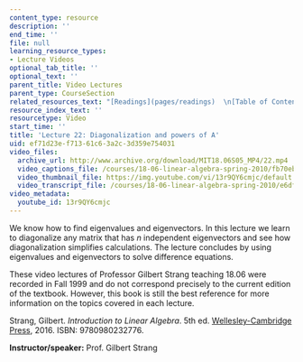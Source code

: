 ```yaml
---
content_type: resource
description: ''
end_time: ''
file: null
learning_resource_types:
- Lecture Videos
optional_tab_title: ''
optional_text: ''
parent_title: Video Lectures
parent_type: CourseSection
related_resources_text: "[Readings](pages/readings)  \n[Table of Contents](pages/readings#Table_of_Contents)"
resource_index_text: ''
resourcetype: Video
start_time: ''
title: 'Lecture 22: Diagonalization and powers of A'
uid: ef71d23e-f713-61c6-3a2c-3d359e754031
video_files:
  archive_url: http://www.archive.org/download/MIT18.06S05_MP4/22.mp4
  video_captions_file: /courses/18-06-linear-algebra-spring-2010/fb70eb23877f533b968d54c1f7aabbaf_13r9QY6cmjc.vtt
  video_thumbnail_file: https://img.youtube.com/vi/13r9QY6cmjc/default.jpg
  video_transcript_file: /courses/18-06-linear-algebra-spring-2010/e6dfacf484d184018188a4e70f93db81_13r9QY6cmjc.pdf
video_metadata:
  youtube_id: 13r9QY6cmjc
---
```


We know how to find eigenvalues and eigenvectors. In this lecture we learn to diagonalize any matrix that has _n_ independent eigenvectors and see how diagonalization simplifies calculations. The lecture concludes by using eigenvalues and eigenvectors to solve difference equations.

These video lectures of Professor Gilbert Strang teaching 18.06 were recorded in Fall 1999 and do not correspond precisely to the current edition of the textbook. However, this book is still the best reference for more information on the topics covered in each lecture.

Strang, Gilbert. _Introduction to Linear Algebra_. 5th ed. [Wellesley-Cambridge Press](http://www.wellesleycambridge.com/), 2016. ISBN: 9780980232776.

**Instructor/speaker:** Prof. Gilbert Strang